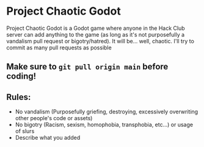 # Project Chaotic Godot
Project Chaotic Godot is a Godot game where anyone in the Hack Club server can add anything to the game (as long as it's not purposefully a vandalism pull request or bigotry/hatred). It will be... well, chaotic. I'll try to commit as many pull requests as possible

## Make sure to `git pull origin main` before coding!

## Rules:
* No vandalism (Purposefully griefing, destroying, excessively overwriting other people's code or assets)
* No bigotry (Racism, sexism, homophobia, transphobia, etc...) or usage of slurs
* Describe what you added
